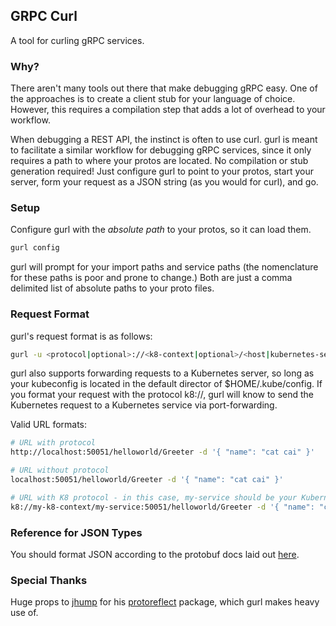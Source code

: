 ## GRPC Curl
A tool for curling gRPC services.

### Why?
There aren't many tools out there that make debugging gRPC easy. One of the approaches is to create a client stub for your language of choice. However, this requires a compilation step that adds a lot of overhead to your workflow.

When debugging a REST API, the instinct is often to use curl. gurl is meant to facilitate a similar workflow for debugging gRPC services, since it only requires a path to where your protos are located. No compilation or stub generation required! Just configure gurl to point to your protos, start your server, form your request as a JSON string (as you would for curl), and go.

### Setup
Configure gurl with the *absolute path* to your protos, so it can load them.

```bash
gurl config
```

gurl will prompt for your import paths and service paths (the nomenclature for these paths is poor and prone to change.) Both are just a comma delimited list of absolute paths to your proto files.

### Request Format
gurl's request format is as follows:
```bash
gurl -u <protocol|optional>://<k8-context|optional>/<host|kubernetes-service-name>:<port>/<service>/<rpc> -d '{ "field_name": "field_value" }'
```

gurl also supports forwarding requests to a Kubernetes server, so long as your kubeconfig is located in the default director of $HOME/.kube/config. If you format your request with the protocol k8://, gurl will know to send the Kubernetes request to a Kubernetes service via port-forwarding.

Valid URL formats:
```bash
# URL with protocol
http://localhost:50051/helloworld/Greeter -d '{ "name": "cat cai" }'

# URL without protocol
localhost:50051/helloworld/Greeter -d '{ "name": "cat cai" }'

# URL with K8 protocol - in this case, my-service should be your Kubernetes service name, along with the service port used to expose your gRPC service
k8://my-k8-context/my-service:50051/helloworld/Greeter -d '{ "name": "cat cai" }'
```

### Reference for JSON Types
You should format JSON according to the protobuf docs laid out [here](https://developers.google.com/protocol-buffers/docs/proto3#json).

### Special Thanks
Huge props to [jhump](https://github.com/jhump) for his [protoreflect](https://github.com/jhump/protoreflect) package, which gurl makes heavy use of.
